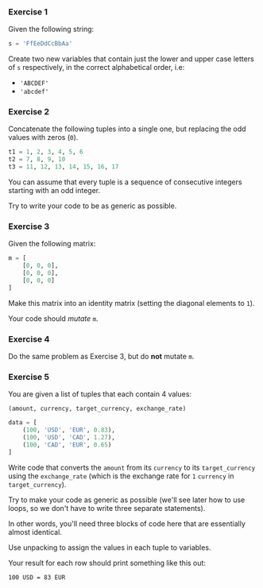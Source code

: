### Exercise 1
Given the following string:
```python
s = 'FfEeDdCcBbAa'
```
Create two new variables that contain just the lower and upper case letters of `s` respectively, in the correct alphabetical order, i.e:

- `'ABCDEF'`
- `'abcdef'`

### Exercise 2
Concatenate the following tuples into a single one, but replacing the odd values with zeros (`0`).

```python
t1 = 1, 2, 3, 4, 5, 6
t2 = 7, 8, 9, 10
t3 = 11, 12, 13, 14, 15, 16, 17
```

You can assume that every tuple is a sequence of consecutive integers starting with an odd integer.

Try to write your code to be as generic as possible.

### Exercise 3
Given the following matrix:
```python
m = [
    [0, 0, 0],
    [0, 0, 0],
    [0, 0, 0]
]
```
Make this matrix into an identity matrix (setting the diagonal elements to `1`).

Your code should *mutate* `m`.


### Exercise 4

Do the same problem as Exercise 3, but do **not** mutate `m`.

### Exercise 5
You are given a list of tuples that each contain 4 values:

```
(amount, currency, target_currency, exchange_rate)
```

```python
data = [
    (100, 'USD', 'EUR', 0.83),
    (100, 'USD', 'CAD', 1.27),
    (100, 'CAD', 'EUR', 0.65)
]
```

Write code that converts the `amount` from its `currency` to its `target_currency` using the `exchange_rate` (which is the exchange rate for `1` `currency` in `target_currency`).

Try to make your code as generic as possible (we'll see later how to use loops, so we don't have to write three separate statements).

In other words, you'll need three blocks of code here that are essentially almost identical.

Use unpacking to assign the values in each tuple to variables.

Your result for each row should print something like this out:

```
100 USD = 83 EUR
```